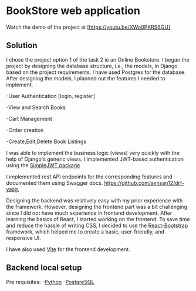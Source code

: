 # BookStore web application
Watch the demo of the project at [https://youtu.be/XWo0PKRS6GU]

## Solution
I chose the project option 1 of the task 2 ie an Online Bookstore. 
I began the project by designing the database structure, i.e., the models, in Django based on the project requirements. I have used Postgres for the database. After designing the models, I planned out the features I needed to implement. 

-User Authentication [login, register]

-View and Search Books

-Cart Management

-Order creation

-Create,Edit,Delete Book Listings

I was able to implement the business logic (views) very quickly with the help of Django's generic views. I implemented JWT-based authentication using the [SimpleJWT package](https://pypi.org/project/djangorestframework-simplejwt/)

I implemented rest API endpoints for the corresponding features and documented them using Swagger docs.
https://github.com/axnsan12/drf-yasg,

Designing the backend was relatively easy with my prior experience with the framework.
However, designing the frontend part was a bit challenging since I did not have much experience in frontend development. After learning the basics of React, I started working on the frontend. To save time and reduce the hassle of writing CSS, I decided to use the [React-Bootstrap](https://react-bootstrap.netlify.app/) framework, which helped me to create a basic, user-friendly, and responsive UI.

I have also used [Vite](https://vitejs.dev/) for the frontend development. 

## Backend local setup
Pre requisites:
-[Python](https://www.python.org/)
-[PostgreSQL](https://www.postgresql.org/)


